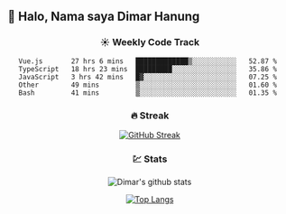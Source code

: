 ## 👋 Halo, Nama saya **Dimar Hanung**

<center>

### :sunny: Weekly Code Track
<!--START_SECTION:waka-->
```text
Vue.js       27 hrs 6 mins   █████████████▒░░░░░░░░░░░   52.87 % 
TypeScript   18 hrs 23 mins  █████████░░░░░░░░░░░░░░░░   35.86 % 
JavaScript   3 hrs 42 mins   █▓░░░░░░░░░░░░░░░░░░░░░░░   07.25 % 
Other        49 mins         ▒░░░░░░░░░░░░░░░░░░░░░░░░   01.60 % 
Bash         41 mins         ▒░░░░░░░░░░░░░░░░░░░░░░░░   01.35 % 
```
<!--END_SECTION:waka-->

### :fire: Streak

[![GitHub Streak](http://github-readme-streak-stats.herokuapp.com?user=dimar-hanung)](https://git.io/streak-stats)

### :chart: Stats

![Dimar's github stats](https://github-readme-stats.vercel.app/api?username=dimar-hanung&show_icons=true&theme=vue)

[![Top Langs](https://github-readme-stats.vercel.app/api/top-langs/?username=dimar-hanung)](#)

</center>

